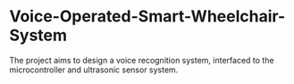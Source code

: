 # Voice-Operated-Smart-Wheelchair-System
The project aims to design a voice recognition system, interfaced to the microcontroller and ultrasonic sensor system.
